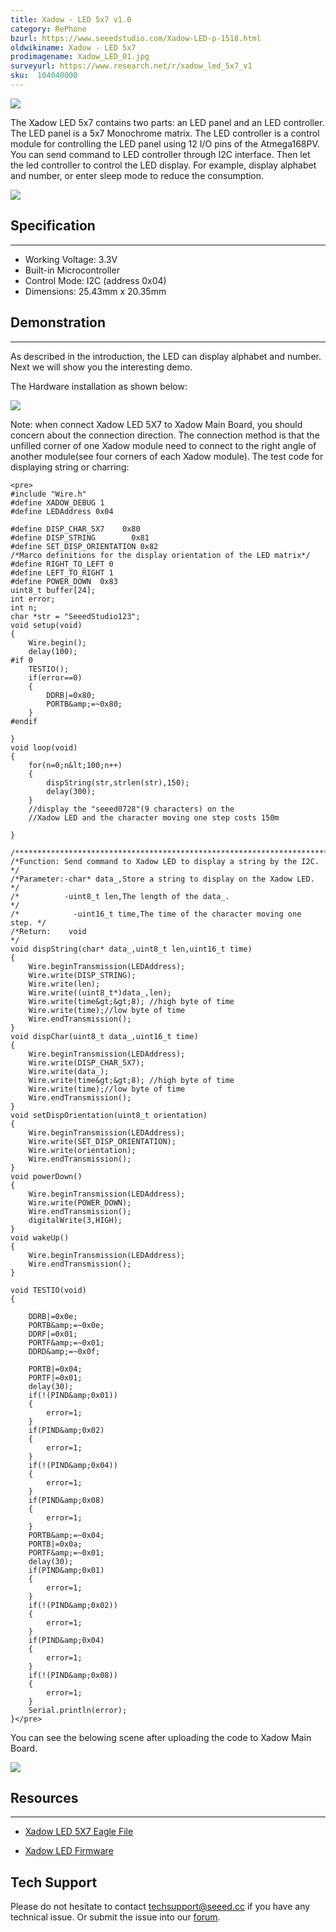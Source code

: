 ```yaml
---
title: Xadow - LED 5x7 v1.0
category: RePhone
bzurl: https://www.seeedstudio.com/Xadow-LED-p-1518.html
oldwikiname: Xadow - LED 5x7
prodimagename: Xadow_LED_01.jpg
surveyurl: https://www.research.net/r/xadow_led_5x7_v1
sku:  104040000
---
```


![](https://github.com/SeeedDocument/Xadow_LED_5_multiply_7_v1.0/raw/master/img/Xadow_LED_01.jpg)

The Xadow LED 5x7 contains two parts: an LED panel and an LED controller. The LED panel is a 5x7 Monochrome matrix. The LED controller is a control module for controlling the LED panel using 12 I/O pins of the Atmega168PV. You can send command to LED controller through I2C interface. Then let the led controller to control the LED display. For example, display alphabet and number, or enter sleep mode to reduce the consumption.

[![](https://github.com/SeeedDocument/Seeed-WiKi/raw/master/docs/images/300px-Get_One_Now_Banner-ragular.png)](http://www.seeedstudio.com/depot/xadow-led-p-1518.html)

##  Specification
---
*   Working Voltage: 3.3V
*   Built-in Microcontroller
*   Control Mode: I2C (address 0x04)
*   Dimensions: 25.43mm x 20.35mm

##  Demonstration
---
As described in the introduction, the LED  can display alphabet and number. Next we will show you the interesting demo.

The Hardware installation as shown below:

![](https://github.com/SeeedDocument/Xadow_LED_5_multiply_7_v1.0/raw/master/img/XadowLED5X7.jpg)

Note: when connect Xadow LED 5X7 to Xadow Main Board, you should concern about the connection direction. The connection method is that the unfilled corner of one Xadow module need to connect to the right angle of another module(see four corners of each Xadow module).
The test code for displaying string or charring:
```
<pre>
#include "Wire.h"
#define XADOW_DEBUG 1
#define LEDAddress 0x04

#define DISP_CHAR_5X7    0x80
#define DISP_STRING        0x81
#define SET_DISP_ORIENTATION 0x82
/*Marco definitions for the display orientation of the LED matrix*/
#define RIGHT_TO_LEFT 0
#define LEFT_TO_RIGHT 1
#define POWER_DOWN  0x83
uint8_t buffer[24];
int error;
int n;
char *str = "SeeedStudio123";
void setup(void)
{
    Wire.begin();
    delay(100);
#if 0
    TESTIO();
    if(error==0)
    {
        DDRB|=0x80;
        PORTB&amp;=~0x80;
    }
#endif

}
void loop(void)
{
    for(n=0;n&lt;100;n++)
    {
        dispString(str,strlen(str),150);
        delay(300);
    }
    //display the "seeed0728"(9 characters) on the
    //Xadow LED and the character moving one step costs 150m

}

/**********************************************************************/
/*Function: Send command to Xadow LED to display a string by the I2C. */
/*Parameter:-char* data_,Store a string to display on the Xadow LED.  */
/*          -uint8_t len,The length of the data_.                     */
/*            -uint16_t time,The time of the character moving one    step. */
/*Return:    void                                                        */
void dispString(char* data_,uint8_t len,uint16_t time)
{
    Wire.beginTransmission(LEDAddress);
    Wire.write(DISP_STRING);
    Wire.write(len);
    Wire.write((uint8_t*)data_,len);
    Wire.write(time&gt;&gt;8); //high byte of time
    Wire.write(time);//low byte of time
    Wire.endTransmission();
}
void dispChar(uint8_t data_,uint16_t time)
{
    Wire.beginTransmission(LEDAddress);
    Wire.write(DISP_CHAR_5X7);
    Wire.write(data_);
    Wire.write(time&gt;&gt;8); //high byte of time
    Wire.write(time);//low byte of time
    Wire.endTransmission();
}
void setDispOrientation(uint8_t orientation)
{
    Wire.beginTransmission(LEDAddress);
    Wire.write(SET_DISP_ORIENTATION);
    Wire.write(orientation);
    Wire.endTransmission();
}
void powerDown()
{
    Wire.beginTransmission(LEDAddress);
    Wire.write(POWER_DOWN);
    Wire.endTransmission();
    digitalWrite(3,HIGH);
}
void wakeUp()
{
    Wire.beginTransmission(LEDAddress);
    Wire.endTransmission();
}

void TESTIO(void)
{

    DDRB|=0x0e;
    PORTB&amp;=~0x0e;
    DDRF|=0x01;
    PORTF&amp;=~0x01;
    DDRD&amp;=~0x0f;

    PORTB|=0x04;
    PORTF|=0x01;
    delay(30);
    if(!(PIND&amp;0x01))
    {
        error=1;
    }
    if(PIND&amp;0x02)
    {
        error=1;
    }
    if(!(PIND&amp;0x04))
    {
        error=1;
    }
    if(PIND&amp;0x08)
    {
        error=1;
    }
    PORTB&amp;=~0x04;
    PORTB|=0x0a;
    PORTF&amp;=~0x01;
    delay(30);
    if(PIND&amp;0x01)
    {
        error=1;
    }
    if(!(PIND&amp;0x02))
    {
        error=1;
    }
    if(PIND&amp;0x04)
    {
        error=1;
    }
    if(!(PIND&amp;0x08))
    {
        error=1;
    }
    Serial.println(error);
}</pre>
```
You can see the belowing scene after uploading the code to Xadow Main Board.

![](https://github.com/SeeedDocument/Xadow_LED_5_multiply_7_v1.0/raw/master/img/LED_Effect_Diagram_.JPG)

##  Resources
---
*   [Xadow LED 5X7 Eagle File](https://github.com/SeeedDocument/Xadow_LED_5_multiply_7_v1.0/raw/master/res/Xadow_LED_5X7_eagle_file.zip)

*   [Xadow LED Firmware](https://github.com/SeeedDocument/Xadow_LED_5_multiply_7_v1.0/raw/master/res/Xadow_LED_Firmware.zip)

## Tech Support
Please do not hesitate to contact [techsupport@seeed.cc](techsupport@seeed.cc) if you have any technical issue. Or submit the issue into our [forum](http://forum.seeedstudio.com/). 